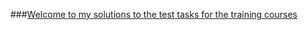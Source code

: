 ###[Welcome to my solutions to the test tasks for the training courses](http://tauinbox.github.io/test/)
